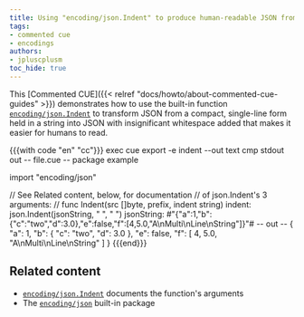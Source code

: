 ```yaml
---
title: Using "encoding/json.Indent" to produce human-readable JSON from a string
tags:
- commented cue
- encodings
authors:
- jpluscplusm
toc_hide: true
---
```


This [Commented CUE]({{< relref "docs/howto/about-commented-cue-guides" >}})
demonstrates how to use the built-in function
[`encoding/json.Indent`](https://pkg.go.dev/cuelang.org/go/pkg/encoding/json#Indent)
to transform JSON from a compact, single-line form held in a string into JSON
with insignificant whitespace added that makes it easier for humans to read.

{{{with code "en" "cc"}}}
exec cue export -e indent --out text
cmp stdout out
-- file.cue --
package example

import "encoding/json"

// See Related content, below, for documentation
// of json.Indent's 3 arguments:
//   func Indent(src []byte, prefix, indent string)
indent:     json.Indent(jsonString, " ", "  ")
jsonString: #"{"a":1,"b":{"c":"two","d":3.0},"e":false,"f":[4,5.0,"A\nMulti\nLine\nString"]}"#
-- out --
{
   "a": 1,
   "b": {
     "c": "two",
     "d": 3.0
   },
   "e": false,
   "f": [
     4,
     5.0,
     "A\nMulti\nLine\nString"
   ]
 }
{{{end}}}

## Related content

- [`encoding/json.Indent`](https://pkg.go.dev/cuelang.org/go/pkg/encoding/json#Indent)
  documents the function's arguments
- The [`encoding/json`](https://pkg.go.dev/cuelang.org/go/pkg/encoding/json) built-in package

